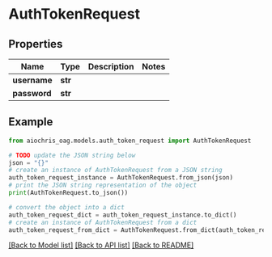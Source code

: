 # AuthTokenRequest


## Properties

Name | Type | Description | Notes
------------ | ------------- | ------------- | -------------
**username** | **str** |  | 
**password** | **str** |  | 

## Example

```python
from aiochris_oag.models.auth_token_request import AuthTokenRequest

# TODO update the JSON string below
json = "{}"
# create an instance of AuthTokenRequest from a JSON string
auth_token_request_instance = AuthTokenRequest.from_json(json)
# print the JSON string representation of the object
print(AuthTokenRequest.to_json())

# convert the object into a dict
auth_token_request_dict = auth_token_request_instance.to_dict()
# create an instance of AuthTokenRequest from a dict
auth_token_request_from_dict = AuthTokenRequest.from_dict(auth_token_request_dict)
```
[[Back to Model list]](../README.md#documentation-for-models) [[Back to API list]](../README.md#documentation-for-api-endpoints) [[Back to README]](../README.md)


